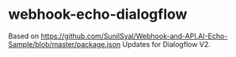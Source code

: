 # webhook-echo-dialogflow

Based on https://github.com/SunilSyal/Webhook-and-API.AI-Echo-Sample/blob/master/package.json
Updates for Dialogflow V2. 